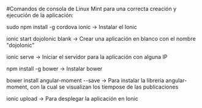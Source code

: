
#Comandos de consola de Linux Mint para una correcta creación y ejecución de la aplicación:

sudo npm install -g cordova ionic -> Instalar el Ionic

ionic start dojoIonic blank -> Crear una aplicación en blanco con el nombre "dojoIonic"

ionic serve -> Iniciar el servidor para la aplicación con alguna IP

npm install -g bower -> Instalar bower

bower install angular-moment --save -> Para instalar la librería angular-moment, con la cual se visualizan los tiempose de las publicaciones

ionic upload -> Para desplegar la aplicación en Ionic
